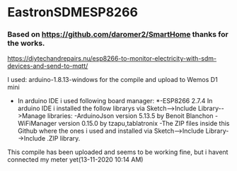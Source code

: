 # EastronSDMESP8266

### Based on https://github.com/daromer2/SmartHome thanks for the works.

https://diytechandrepairs.nu/esp8266-to-monitor-electricity-with-sdm-devices-and-send-to-mqtt/

I used: arduino-1.8.13-windows for the compile and upload to Wemos D1 mini
* In arduino IDE i used following board manager: 
*-ESP8266 2.7.4
In arduino IDE i installed the follow librarys via Sketch-->Include Library-->Manage libraries:
-ArduinoJson version 5.13.5 by Benoit Blanchon
-WiFiManager version 0.15.0 by tzapu,tablatronix
-The ZIP files inside this Github where the ones i used and installed via Sketch-->Include Library-->Include .ZIP library.

This compile has been uploaded and seems to be working fine, but i havent connected my meter yet(13-11-2020 10:14 AM)
